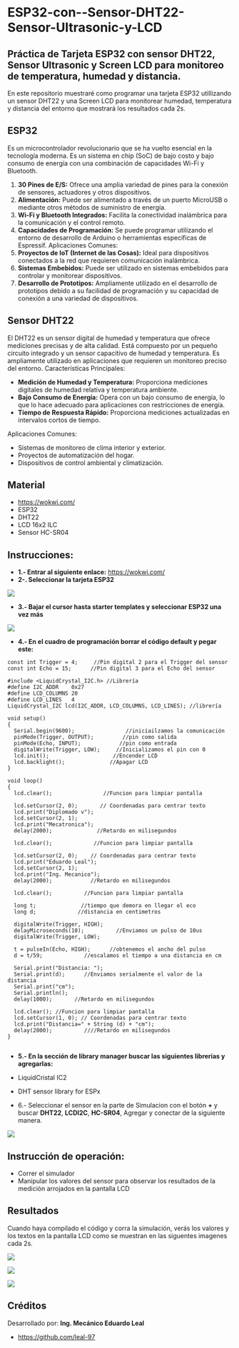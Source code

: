 # ESP32-con--Sensor-DHT22-Sensor-Ultrasonic-y-LCD
## Práctica de Tarjeta ESP32 con sensor DHT22, Sensor Ultrasonic y Screen LCD para monitoreo de temperatura, humedad y distancia.

En este repositorio muestraré como programar una tarjeta ESP32 utillizando un sensor DHT22 y una Screen LCD para monitorear humedad, temperatura y distancia del entorno que mostrará los resultados cada 2s.
## ESP32
Es un microcontrolador revolucionario que se ha vuelto esencial en la tecnología moderna. Es un sistema en chip (SoC) de bajo costo y bajo consumo de energía con una combinación de capacidades Wi-Fi y Bluetooth. 

1.	**30 Pines de E/S:** Ofrece una amplia variedad de pines para la conexión de sensores, actuadores y otros dispositivos.
2.	**Alimentación:** Puede ser alimentado a través de un puerto MicroUSB o mediante otros métodos de suministro de energía.
3.	**Wi-Fi y Bluetooth Integrados:** Facilita la conectividad inalámbrica para la comunicación y el control remoto.
4.	**Capacidades de Programación:** Se puede programar utilizando el entorno de desarrollo de Arduino o herramientas específicas de Espressif.
Aplicaciones Comunes:
1.	**Proyectos de IoT (Internet de las Cosas):** Ideal para dispositivos conectados a la red que requieren comunicación inalámbrica.
2.	**Sistemas Embebidos:** Puede ser utilizado en sistemas embebidos para controlar y monitorear dispositivos.
3.	**Desarrollo de Prototipos:** Ampliamente utilizado en el desarrollo de prototipos debido a su facilidad de programación y su capacidad de conexión a una variedad de dispositivos.

## Sensor DHT22
El DHT22 es un sensor digital de humedad y temperatura que ofrece mediciones precisas y de alta calidad. Está compuesto por un pequeño circuito integrado y un sensor capacitivo de humedad y temperatura. 
Es ampliamente utilizado en aplicaciones que requieren un monitoreo preciso del entorno.
Características Principales:
-	**Medición de Humedad y Temperatura:** Proporciona mediciones digitales de humedad relativa y temperatura ambiente.
- **Bajo Consumo de Energía:** Opera con un bajo consumo de energía, lo que lo hace adecuado para aplicaciones con restricciones de energía.
- **Tiempo de Respuesta Rápido:** Proporciona mediciones actualizadas en intervalos cortos de tiempo.

 Aplicaciones Comunes:

- Sistemas de monitoreo de clima interior y exterior.
- Proyectos de automatización del hogar.
- Dispositivos de control ambiental y climatización.

## Material
- https://wokwi.com/
- ESP32
- DHT22
- LCD 16x2 ILC
- Sensor HC-SR04
  
## Instrucciones:
- **1.- Entrar al siguiente enlace:** https://wokwi.com/
- **2-. Seleccionar la tarjeta ESP32**

![]( https://github.com/leal-97/ESP32-con-sensor-DHT22/blob/main/esp32kd.jpeg )
  
- **3.- Bajar el cursor hasta starter templates y seleccionar ESP32 una vez más**

![]( https://github.com/leal-97/ESP32-con-sensor-DHT22/blob/main/starter.jpeg )


- **4.- En el cuadro de programación borrar el código default y pegar este:**

```
const int Trigger = 4;     //Pin digital 2 para el Trigger del sensor
const int Echo = 15;      //Pin digital 3 para el Echo del sensor

#include <LiquidCrystal_I2C.h> //Librería
#define I2C_ADDR    0x27
#define LCD_COLUMNS 20
#define LCD_LINES   4
LiquidCrystal_I2C lcd(I2C_ADDR, LCD_COLUMNS, LCD_LINES); //librería

void setup() 
{
  Serial.begin(9600);                //iniciailzamos la comunicación
  pinMode(Trigger, OUTPUT);         //pin como salida
  pinMode(Echo, INPUT);            //pin como entrada
  digitalWrite(Trigger, LOW);     //Inicializamos el pin con 0  
  lcd.init();                    //Encender LCD
  lcd.backlight();              //Apagar LCD
}

void loop()
{
  lcd.clear();                //Funcion para limpiar pantalla
  
  lcd.setCursor(2, 0);       // Coordenadas para centrar texto
  lcd.print("Diplomado v");
  lcd.setCursor(2, 1);
  lcd.print("Mecatronica");
  delay(2000);              //Retardo en milisegundos

  lcd.clear();             //Funcion para limpiar pantalla

  lcd.setCursor(2, 0);    // Coordenadas para centrar texto
  lcd.print("Eduardo Leal");
  lcd.setCursor(2, 1);
  lcd.print("Ing. Mecanico");
  delay(2000);            //Retardo en milisegundos

  lcd.clear();          //Funcion para limpiar pantalla

  long t;              //tiempo que demora en llegar el eco
  long d;             //distancia en centimetros

  digitalWrite(Trigger, HIGH);
  delayMicroseconds(10);          //Enviamos un pulso de 10us
  digitalWrite(Trigger, LOW);
  
  t = pulseIn(Echo, HIGH);      //obtenemos el ancho del pulso
  d = t/59;             //escalamos el tiempo a una distancia en cm
  
  Serial.print("Distancia: ");
  Serial.print(d);      //Enviamos serialmente el valor de la distancia
  Serial.print("cm");	
  Serial.println();
  delay(1000);       //Retardo en milisegundos

  lcd.clear(); //Funcion para limpiar pantalla
  lcd.setCursor(1, 0); // Coordenadas para centrar texto
  lcd.print("Distancia=" + String (d) + "cm");
  delay(2000);          ////Retardo en milisegundos
}


```

- **5.- En la sección de library manager buscar las siguientes librerías y agregarlas:**
- LiquidCristal IC2
- DHT sensor library for ESPx



- 6.- Seleccionar el sensor en la parte de Simulacion con el botón **+** y buscar **DHT22**, **LCDI2C**, **HC-SR04**, Agregar y conectar de la siguiente manera.

![]( https://github.com/leal-97/ESP32-con--Sensor-DHT22-Sensor-Ultrasonic-y-LCD/blob/main/dip%20sonic.jpeg )


## Instrucción de operación:
- Correr el simulador
- Manipular los valores del sensor para observar los resultados de la medición arrojados en la pantalla LCD

## Resultados
Cuando haya compilado el código y corra la simulación, verás los valores y los textos en la pantalla LCD como se muestran en las siguentes imagenes cada 2s.

![]( https://github.com/leal-97/ESP32-con--Sensor-DHT22-Sensor-Ultrasonic-y-LCD/blob/main/dip%20sonic.jpeg )

![]( https://github.com/leal-97/ESP32-con--Sensor-DHT22-Sensor-Ultrasonic-y-LCD/blob/main/distancia.jpeg )

![]( https://github.com/leal-97/ESP32-con--Sensor-DHT22-Sensor-Ultrasonic-y-LCD/blob/main/leal%20ultra.jpeg )


## Créditos
Desarrollado por: **Ing. Mecánico Eduardo Leal**

- https://github.com/leal-97
